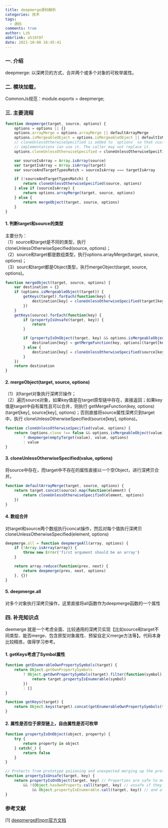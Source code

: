 ```yaml
---
title: deepmerge源码解析
categories: 技术
tags:
  - 源码
comments: true
author: Lzb
abbrlink: a519f8f
date: 2021-10-08 16:45:41
---
```


### 一. 介绍
deepmerge: 以深拷贝的方式，合并两个或多个对象的可枚举属性。

### 二. 模块加载，
CommonJs规范：module.exports = deepmerge;

### 三. 主要流程
```javascript
function deepmerge(target, source, options) {
	options = options || {}
	options.arrayMerge = options.arrayMerge || defaultArrayMerge
	options.isMergeableObject = options.isMergeableObject || defaultIsMergeableObject
	// cloneUnlessOtherwiseSpecified is added to `options` so that custom arrayMerge()
	// implementations can use it. The caller may not replace it.
	options.cloneUnlessOtherwiseSpecified = cloneUnlessOtherwiseSpecified

	var sourceIsArray = Array.isArray(source)
	var targetIsArray = Array.isArray(target)
	var sourceAndTargetTypesMatch = sourceIsArray === targetIsArray

	if (!sourceAndTargetTypesMatch) {
		return cloneUnlessOtherwiseSpecified(source, options)
	} else if (sourceIsArray) {
		return options.arrayMerge(target, source, options)
	} else {
		return mergeObject(target, source, options)
	}
}
```

#### 1. 判断target和source的类型

主要分为：  
（1）source和target是不同的类型，执行cloneUnlessOtherwiseSpecified(source, options)；   
（2）source和target都是数组类型，执行options.arrayMerge(target, source, options)；  
（3）sourc和target都是Object类型，执行mergeObject(target, source, options)。

```javascript
function mergeObject(target, source, options) {
	var destination = {}
	if (options.isMergeableObject(target)) {
		getKeys(target).forEach(function(key) {
			destination[key] = cloneUnlessOtherwiseSpecified(target[key], options)
		})
	}
	getKeys(source).forEach(function(key) {
		if (propertyIsUnsafe(target, key)) {
			return
		}

		if (propertyIsOnObject(target, key) && options.isMergeableObject(source[key])) {
			destination[key] = getMergeFunction(key, options)(target[key], source[key], options)
		} else {
			destination[key] = cloneUnlessOtherwiseSpecified(source[key], options)
		}
	})
	return destination
}
```
#### 2. mergeObject(target, source, options)
（1）对target对象执行深拷贝操作；  
（2）遍历source对象，如果key值是在target原型链中存在，直接返回；如果key值是target中自有属性且可以合并，则执行 getMergeFunction(key, options)(target[key], source[key], options)；否则直接将source属性深拷贝到target中，执行 cloneUnlessOtherwiseSpecified(source[key], options)。


```javascript
function cloneUnlessOtherwiseSpecified(value, options) {
	return (options.clone !== false && options.isMergeableObject(value))
		? deepmerge(emptyTarget(value), value, options)
		: value
}
```

#### 3. cloneUnlessOtherwiseSpecified(value, options)
将source中存在，而target中不存在的属性直接以一个空Object，进行深拷贝合并。

```javascript
function defaultArrayMerge(target, source, options) {
	return target.concat(source).map(function(element) {
		return cloneUnlessOtherwiseSpecified(element, options)
	})
}
```

#### 4. 数组合并
对target和source两个数组执行concat操作，然后对每个值执行深拷贝cloneUnlessOtherwiseSpecified(element, options) 

```javascript
deepmerge.all = function deepmergeAll(array, options) {
	if (!Array.isArray(array)) {
		throw new Error('first argument should be an array')
	}

	return array.reduce(function(prev, next) {
		return deepmerge(prev, next, options)
	}, {})
}
```
#### 5. deepmerge.all 
对多个对象执行深拷贝操作，这里直接将all函数作为deepmerge函数的一个属性

### 四. 补充知识点
deemerge 就是一个考虑全面、比较通用的深拷贝实现【比如source和target不同类型、能否merge、包含原型对象属性、预留自定义merge方法等】。代码本身比较精炼，值得学习参考。

#### 1. getKeys考虑了Symbol属性
```javascript
function getEnumerableOwnPropertySymbols(target) {
	return Object.getOwnPropertySymbols
		? Object.getOwnPropertySymbols(target).filter(function(symbol) {
			return target.propertyIsEnumerable(symbol)
		})
		: []
}

function getKeys(target) {
	return Object.keys(target).concat(getEnumerableOwnPropertySymbols(target))
}
```

#### 2. 属性是否位于原型链上，自由属性是否可枚举
```javascript
function propertyIsOnObject(object, property) {
	try {
		return property in object
	} catch(_) {
		return false
	}
}

// Protects from prototype poisoning and unexpected merging up the prototype chain.
function propertyIsUnsafe(target, key) {
	return propertyIsOnObject(target, key) // Properties are safe to merge if they don't exist in the target yet,
		&& !(Object.hasOwnProperty.call(target, key) // unsafe if they exist up the prototype chain,
			&& Object.propertyIsEnumerable.call(target, key)) // and also unsafe if they're nonenumerable.
}
```

### 参考文献
[1] [deepmerge的npm官方文档](https://www.npmjs.com/package/deepmerge)
